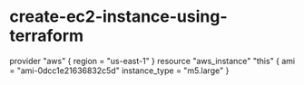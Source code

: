 # create-ec2-instance-using-terraform
provider "aws"
{
region = "us-east-1"
}
resource "aws_instance" "this"
{
  ami                     = "ami-0dcc1e21636832c5d"
  instance_type           = "m5.large"
}

